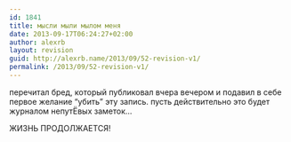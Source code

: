 ```yaml
---
id: 1841
title: мысли мыли мылом меня
date: 2013-09-17T06:24:27+02:00
author: alexrb
layout: revision
guid: http://alexrb.name/2013/09/52-revision-v1/
permalink: /2013/09/52-revision-v1/
---
```

перечитал бред, который публиковал вчера вечером и подавил в себе первое желание &#8220;убить&#8221; эту запись. пусть действительно это будет журналом непутЁвых заметок&#8230;

ЖИЗНЬ ПРОДОЛЖАЕТСЯ!